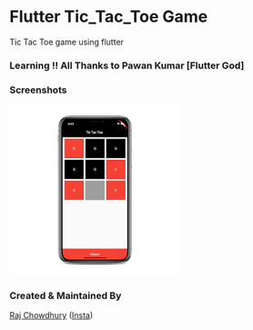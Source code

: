 # Flutter Tic_Tac_Toe Game

Tic Tac Toe game using flutter

### Learning !! All Thanks to Pawan Kumar [Flutter God]

### Screenshots

<img src="ss1.png" height="300em" />

### Created & Maintained By

[Raj Chowdhury](https://github.com/Rajchowdhury420)
([Insta](https://www.instagram.com/root_raj))

